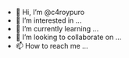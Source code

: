 - 👋 Hi, I’m @c4roypuro
- 👀 I’m interested in ...
- 🌱 I’m currently learning ...
- 💞️ I’m looking to collaborate on ...
- 📫 How to reach me ...

<!---
c4roypuro/c4roypuro is a ✨ special ✨ repository because its `README.md` (this file) appears on your GitHub profile.
You can click the Preview link to take a look at your changes.
--->
